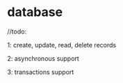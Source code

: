 # database
//todo:

1: create, update, read, delete records

2: asynchronous support

3: transactions support

